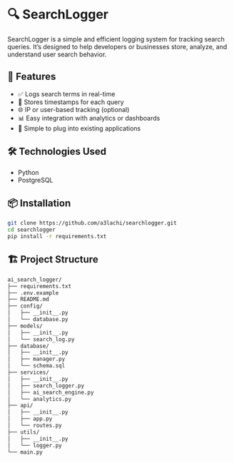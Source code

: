 # 🔍 SearchLogger

SearchLogger is a simple and efficient logging system for tracking search queries. It’s designed to help developers or businesses store, analyze, and understand user search behavior.



## 🚀 Features

- ✅ Logs search terms in real-time
- 📅 Stores timestamps for each query
- 🌐 IP or user-based tracking (optional)
- 📊 Easy integration with analytics or dashboards
- 🧩 Simple to plug into existing applications


## 🛠️ Technologies Used

 - Python
 - PostgreSQL


## 📦 Installation
```bash
git clone https://github.com/a3lachi/searchlogger.git
cd searchlogger
pip install -r requirements.txt
```

## 🏗️ Project Structure
```bash
ai_search_logger/
├── requirements.txt
├── .env.example
├── README.md
├── config/
│   ├── __init__.py
│   └── database.py
├── models/
│   ├── __init__.py
│   └── search_log.py
├── database/
│   ├── __init__.py
│   ├── manager.py
│   └── schema.sql
├── services/
│   ├── __init__.py
│   ├── search_logger.py
│   ├── ai_search_engine.py
│   └── analytics.py
├── api/
│   ├── __init__.py
│   ├── app.py
│   └── routes.py
├── utils/
│   ├── __init__.py
│   └── logger.py
└── main.py
```
